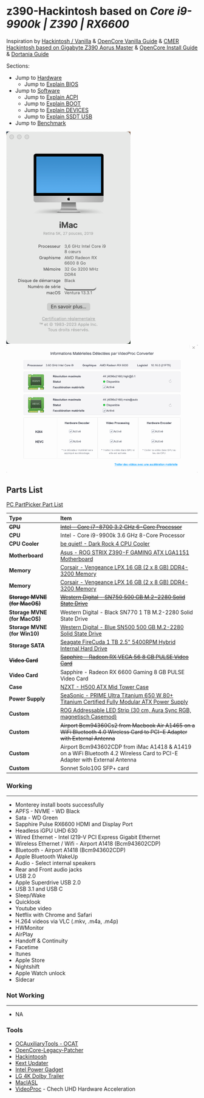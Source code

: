 # z390-Hackintosh based on ***Core i9-9900k | Z390 | RX6600***



Inspiration by [Hackintosh / Vanilla](https://hackintosh.gitbook.io/-r-hackintosh-vanilla-desktop-guide/) & [OpenCore Vanilla Guide](https://khronokernel-2.gitbook.io/opencore-vanilla-desktop-guide/) & [CMER Hackintosh based on Gigabyte Z390 Aorus Master](https://github.com/cmer/gigabyte-z390-aorus-master-hackintosh) & [OpenCore Install Guide](https://dortania.github.io/OpenCore-Install-Guide/) & [Dortania Guide](https://dortania.github.io/OpenCore-Install-Guide/)

Sections:
 * Jump to [Hardware](./Hardware.md)
 	* Jump to [Explain BIOS](./config_explain_BIOS.md)
 * Jump to [Software](./Software.md)
 	* Jump to [Explain ACPI](./config_explain_ACPI.md)
 	* Jump to [Explain BOOT](./config_explain_BOOT.md)
 	* Jump to [Explain DEVICES](./config_explain_DEVICES.md)
 	* Jump to [Explain SSDT USB](./config_ssdt_usb.md)
 * Jump to [Benchmark](./benchmark.md)


![About Mac](./Images/About_12.png)
![About RX6600](./Images/VideoProc_Result_3.png)



## Parts List

[PC PartPicker Part List](https://pcpartpicker.com/list/7hDRr6)

Type|Item
:----|:----
**~~CPU~~** | [~~Intel - Core i7-8700 3.2 GHz 6-Core Processor~~](https://pcpartpicker.com/product/C9hj4D/intel-core-i7-8700-32ghz-6-core-processor-bx80684i78700)
**CPU** | Intel - Core i9-9900k 3.6 GHz 8-Core Processor
**CPU Cooler** | [be quiet! - Dark Rock 4 CPU Cooler](https://pcpartpicker.com/product/FRYLrH/be-quiet-dark-rock-4-cpu-cooler-bk021)
**Motherboard** | [Asus - ROG STRIX Z390-F GAMING ATX LGA1151 Motherboard](https://pcpartpicker.com/product/CM7v6h/asus-rog-strix-z390-f-gaming-atx-lga1151-motherboard-rog-strix-z390-f-gaming)
**Memory** | [Corsair - Vengeance LPX 16 GB (2 x 8 GB) DDR4-3200 Memory](https://pcpartpicker.com/product/DK66Mp/corsair-vengeance-lpx-16-gb-2-x-8-gb-ddr4-3200-memory-cmk16gx4m2d3200c16)
**Memory** | [Corsair - Vengeance LPX 16 GB (2 x 8 GB) DDR4-3200 Memory](https://pcpartpicker.com/product/DK66Mp/corsair-vengeance-lpx-16-gb-2-x-8-gb-ddr4-3200-memory-cmk16gx4m2d3200c16)
**~~Storage MVNE (for MacOS)~~** | [~~Western Digital - SN750 500 GB M.2-2280 Solid State Drive~~](https://pcpartpicker.com/product/KTQG3C/western-digital-sn750-500-gb-m2-2280-solid-state-drive-wds500g3x0c)
**Storage MVNE (for MacOS)** | Western Digital - Black SN770 1 TB M.2-2280 Solid State Drive
**Storage MVNE (for Win10)** | [Western Digital - Blue SN500 500 GB M.2-2280 Solid State Drive](https://pcpartpicker.com/product/2cJtt6/western-digital-blue-sn500-500-gb-m2-2280-solid-state-drive-wds500g1b0c)
**Storage SATA** | [Seagate FireCuda 1 TB 2.5" 5400RPM Hybrid Internal Hard Drive](https://fr.pcpartpicker.com/product/w6x9TW/seagate-firecuda-1tb-25-5400rpm-hybrid-internal-hard-drive-st1000lx015)
**~~Video Card~~** | ~~[Sapphire - Radeon RX VEGA 56 8 GB PULSE Video Card](https://pcpartpicker.com/product/cKhKHx/sapphire-radeon-rx-vega-56-2gb-pulse-video-card-11276-02-40g)~~
**Video Card** | Sapphire - Radeon RX 6600 Gaming 8 GB PULSE Video Card
**Case** | [NZXT - H500 ATX Mid Tower Case](https://pcpartpicker.com/product/dy66Mp/nzxt-ca-h500b-ow-atx-mid-tower-case-ca-h500b-ow)
**Power Supply** | [SeaSonic - PRIME Ultra Titanium 650 W 80+ Titanium Certified Fully Modular ATX Power Supply](https://pcpartpicker.com/product/fnjJ7P/seasonic-prime-ultra-titanium-650w-80-titanium-certified-fully-modular-atx-power-supply-ssr-650tr)
**Custom** | [ROG Addressable LED Strip (30 cm, Aura Sync RGB, magnetisch Casemod)](https://pcpartpicker.com/product/ytBTwP/rog-addressable-led-strip-30-cm-aura-sync-rgb-magnetisch-casemod)
**Custom** | ~~Airport Bcm94360Cs2 from Macbook Air A1465 on a WiFi Bluetooth 4.0 Wireless Card to PCI-E Adapter with External Antenna~~
**Custom** | Airport Bcm943602CDP from iMac A1418 & A1419 on a WiFi Bluetooth 4.2 Wireless Card to PCI-E Adapter with External Antenna
**Custom** | Sonnet Solo10G SFP+ card


### Working
---
* Monterey install boots successfully
* APFS - NVME - WD Black
* Sata - WD Green
* Sapphire Pulse RX6600 HDMI and Display Port
* Headless iGPU UHD 630
* Wired Ethernet - Intel I219-V PCI Express Gigabit Ethernet
* Wireless Ethernet / Wifi - Airport A1418 (Bcm943602CDP)
* Bluetooth - Airport A1418 (Bcm943602CDP)
* Apple Bluetooth WakeUp
* Audio - Select internal speakers
* Rear and Front audio jacks
* USB 2.0
* Apple Superdrive USB 2.0
* USB 3.1 and USB C
* Sleep/Wake
* Quicklook
* Youtube video
* Netflix with Chrome and Safari
* H.264 videos via VLC (.mkv, .m4a, .m4p)
* HWMonitor
* AirPlay
* Handoff & Continuity
* Facetime
* Itunes
* Apple Store
* Nightshift
* Apple Watch unlock
* Sidecar

### Not Working
---

* NA


### Tools
* [OCAuxiliaryTools - OCAT](https://github.com/ic005k/OCAuxiliaryTools)
* [OpenCore-Legacy-Patcher](https://github.com/dortania/OpenCore-Legacy-Patcher/tree/main)
* [Hackintoosh](http://headsoft.com.au/download/mac/Hackintool.zip)
* [Kext Updater](https://www.kextupdater.de/)
* [Intel Power Gadget](https://software.intel.com/en-us/articles/intel-power-gadget)
* [LG 4K Dolby Trailer](https://drive.google.com/uc?export=download&id=1Fr_pI7uadSs9K99WFrJx2-1m8GwcC1R9)
* [MacIASL](http://sourceforge.net/projects/maciasl)
* [VideoProc](https://www.videoproc.com/) - Chech UHD Hardware Acceleration
